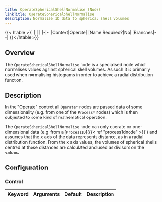 ```yaml
---
title: OperateSphericalShellNormalise (Node)
linkTitle: OperateSphericalShellNormalise
description: Normalise 1D data to spherical shell volumes
---
```


{{< htable >}}
| | |
|-|-|
|Context|Operate|
|Name Required?|No|
|Branches|--|
{{< /htable >}}

## Overview

The `OperateSphericalShellNormalise` node is a specialised node which normalises values against spherical shell volumes. As such it is primarily used when normalising histograms in order to achieve a radial distribution function.

## Description

In the "Operate" context all `Operate*` nodes are passed data of some dimensionality (e.g. from one of the `Process*` nodes) which is then subjected to some kind of mathematical operation.

The `OperateSphericalShellNormalise` node can only operate on one-dimensional data (e.g. from a [`Process1D`]({{< ref "process1dnode" >}})) and assumes that the x axis of the data represents distance, as in a radial distribution function. From the x axis values, the volumes of spherical shells centred at those distances are calculated and used as divisors on the values.

## Configuration

### Control

|Keyword|Arguments|Default|Description|
|:------|:--:|:-----:|-----------|

